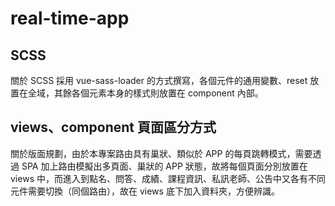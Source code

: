 # real-time-app

## SCSS

關於 SCSS 採用 vue-sass-loader 的方式撰寫，各個元件的通用變數、reset 放置在全域，其餘各個元素本身的樣式則放置在 component 內部。

## views、component 頁面區分方式

關於版面規劃，由於本專案路由具有巢狀、類似於 APP 的每頁跳轉模式，需要透過 SPA 加上路由模擬出多頁面、巢狀的 APP 狀態，故將每個頁面分別放置在 views 中，而進入到點名、問答、成績、課程資訊、私訊老師、公告中又各有不同元件需要切換（同個路由），故在 views 底下加入資料夾，方便辨識。